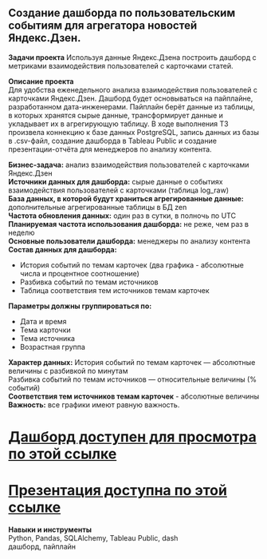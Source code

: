 ## Создание дашборда по пользовательским событиям для агрегатора новостей Яндекс.Дзен.
**Задачи проекта** Используя данные Яндекс.Дзена построить дашборд с метриками взаимодействия пользователей с карточками статей. 

**Описание проекта**  
Для удобства еженедельного анализа взаимодействия пользователей с карточками Яндекс.Дзен. Дашборд будет основываться на пайплайне, разработанном дата-инженерами. Пайплайн берёт данные из таблицы, в которых хранятся сырые данные, трансформирует данные и укладывает их в агрегирующую таблицу. В ходе выполнения ТЗ произвела коннекцию к базе данных PostgreSQL, запись данных из базы в .csv-файл, создание дашборда в Tableau Public и создание презентации-отчёта для менеджеров по анализу контента.

**Бизнес-задача:** анализ взаимодействия пользователей с карточками Яндекс.Дзен   
**Источники данных для дашборда:** cырые данные о событиях взаимодействия пользователей с карточками (таблица log_raw)   
**База данных, в которой будут храниться агрегированные данные:** дополнительные агрегированные таблицы в БД zen   
**Частота обновления данных:** один раз в сутки, в полночь по UTC   
**Планируемая частота использования дашборда:** не реже, чем раз в неделю  
**Основные пользователи дашборда:** менеджеры по анализу контента  
**Состав данных для дашборда:**  
- История событий по темам карточек (два графика - абсолютные числа и процентное соотношение)  
- Разбивка событий по темам источников  
- Таблица соответствия тем источников темам карточек

**Параметры должны группироваться по:**
- Дата и время
- Тема карточки
- Тема источника
- Возрастная группа

**Характер данных:**
История событий по темам карточек — абсолютные величины с разбивкой по минутам   
Разбивка событий по темам источников — относительные величины (% событий)   
**Соответствия тем источников темам карточек** - абсолютные величины   
**Важность:** все графики имеют равную важность.   


# [Дашборд доступен для просмотра по этой ссылке](https://public.tableau.com/app/profile/rabosina/viz/YP11/yp11_automation?publish=yes)   
# [Презентация доступна по этой ссылке](https://clck.ru/ng8K5)


**Навыки и инструменты**  
Python, Pandas, SQLAlchemy, Tableau Public, dash   
дашборд, пайплайн
